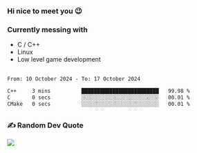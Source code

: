 ### Hi nice to meet you 😉 

### Currently messing with

  - C / C++
  - Linux
  - Low level game development

 ##
 
<!--START_SECTION:waka-->

```txt
From: 10 October 2024 - To: 17 October 2024

C++     3 mins          █████████████████████████   99.98 %
C       0 secs          ░░░░░░░░░░░░░░░░░░░░░░░░░   00.01 %
CMake   0 secs          ░░░░░░░░░░░░░░░░░░░░░░░░░   00.01 %
```

<!--END_SECTION:waka-->

##

### ✍️ Random Dev Quote
![](https://quotes-github-readme.vercel.app/api?type=horizontal&theme=dark)

##
